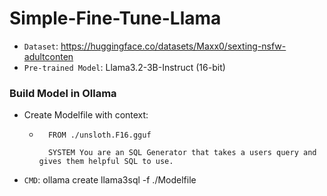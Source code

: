 # Simple-Fine-Tune-Llama
- `Dataset`: https://huggingface.co/datasets/Maxx0/sexting-nsfw-adultconten
- `Pre-trained Model`: Llama3.2-3B-Instruct (16-bit)

### Build Model in Ollama
- Create Modelfile with context:
    + ```
        FROM ./unsloth.F16.gguf

        SYSTEM You are an SQL Generator that takes a users query and gives them helpful SQL to use.

- `CMD`: ollama create llama3sql -f ./Modelfile
